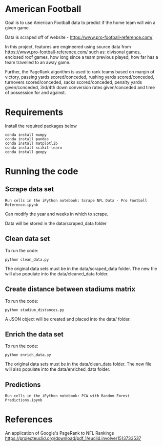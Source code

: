 
# American Football 

Goal is to use American Football data to predict if the home team will win a given game.

Data is scraped off of website - https://www.pro-football-reference.com/

In this project, features are engineered using source data from https://www.pro-football-reference.com/ such as: divisonal games, enclosed roof games, how long since a team previous played, 
how far has a team travelled to an away game.

Further, the PageRank algorithm is used to rank teams based on margin of victory, passing yards scored/conceded, rushing yards scored/conceded, turnovers scored/conceded, sacks scored/conceded, penalty yards given/conceded, 
3rd/4th down conversion rates given/conceded and time of possession for and against.


# Requirements

Install the required packages below

```
conda install numpy
conda install pandas
conda install matplotlib
conda install scikit-learn
conda install geopy
```

# Running the code

## Scrape data set

```
Run cells in the iPython notebook: Scrape NFL Data - Pro Football Reference.ipynb
```

Can modify the year and weeks in which to scrape.

Data will be stored in the data/scraped_data folder

## Clean data set

To run the code:
```
python clean_data.py
```

The original data sets must be in the data/scraped_data folder. The new file will also populate into the data/cleaned_data folder.

## Create distance between stadiums matrix

To run the code:
```
python stadium_distances.py
```

A JSON object will be created and placed into the data/ folder. 

## Enrich the data set

To run the code:
```
python enrich_data.py
```

The original data sets must be in the data/clean_data folder. The new file will also populate into the data/enriched_data folder.


## Predictions

```
Run cells in the iPython notebook: PCA with Random Forest Predictions.ipynb
```

# References

An application of Google's PageRank to NFL Rankings  https://projecteuclid.org/download/pdf_1/euclid.involve/1513733537